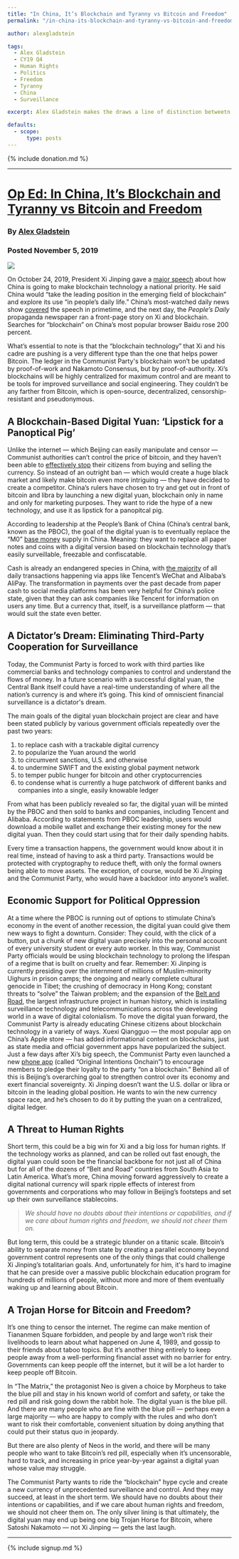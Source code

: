 ```yaml
---
title: "In China, It’s Blockchain and Tyranny vs Bitcoin and Freedom"
permalink: "/in-china-its-blockchain-and-tyranny-vs-bitcoin-and-freedom" 

author: alexgladstein

tags:
  - Alex Gladstein
  - CY19 Q4
  - Human Rights
  - Politics
  - Freedom
  - Tyranny
  - China
  - Surveillance

excerpt: Alex Gladstein makes the draws a line of distinction betweetn blockchain and Bitcoin. Posted November 5, 2019.

defaults:
  - scope:
      type: posts
---
```


{% include donation.md %}

***

# [Op Ed: In China, It’s Blockchain and Tyranny vs Bitcoin and Freedom](https://bitcoinmagazine.com/articles/op-ed-in-china-its-blockchain-and-tyranny-vs-bitcoin-and-freedom)
### By [Alex Gladstein](https://twitter.com/gladstein)
### Posted November 5, 2019

![](/assets/images/cy19/cy19m11/ag1.png)

On October 24, 2019, President Xi Jinping gave a [major speech](https://globalcoinresearch.com/2019/10/28/xi-jinpings-speech-at-the-18th-collective-study-of-the-chinese-political-bureau/) about how China is going to make blockchain technology a national priority. He said China would “take the leading position in the emerging field of blockchain” and explore its use “in people’s daily life.” China’s most-watched daily news show [covered](https://www.coindesk.com/china-wants-communist-party-members-to-pledge-loyalty-on-blockchain) the speech in primetime, and the next day, the _People’s Daily_ propaganda newspaper ran a front-page story on Xi and blockchain. Searches for “blockchain” on China’s most popular browser Baidu rose 200 percent. 

What’s essential to note is that the “blockchain technology” that Xi and his cadre are pushing is a very different type than the one that helps power Bitcoin. The ledger in the Communist Party's blockchain won’t be updated by proof-of-work and Nakamoto Consensus, but by proof-of-authority. Xi’s blockchains will be highly centralized for maximum control and are meant to be tools for improved surveillance and social engineering. They couldn’t be any farther from Bitcoin, which is open-source, decentralized, censorship-resistant and pseudonymous.

## A Blockchain-Based Digital Yuan: ‘Lipstick for a Panoptical Pig’
Unlike the internet — which Beijing can easily manipulate and censor — Communist authorities can’t control the price of bitcoin, and they haven’t been able to [effectively stop](https://www.coindesk.com/cryptocurrency-in-china-over-the-counter-under-the-table) their citizens from buying and selling the currency. So instead of an outright ban — which would create a huge black market and likely make bitcoin even more intriguing — they have decided to create a competitor. China’s rulers have chosen to try and get out in front of bitcoin and libra by launching a new digital yuan, blockchain only in name and only for marketing purposes. They want to ride the hype of a new technology, and use it as lipstick for a panopitcal pig.

According to leadership at the People’s Bank of China (China’s central bank, known as the PBOC), the goal of the digital yuan is to eventually replace the “M0” [base money](https://en.wikipedia.org/wiki/Money_supply) supply in China. Meaning: they want to replace all paper notes and coins with a digital version based on blockchain technology that’s easily surveillable, freezable and confiscatable. 

Cash is already an endangered species in China, with [the majority](https://walkthechat.com/the-cross-border-payment-war-of-wechat-pay-and-alipay/) of all daily transactions happening via apps like Tencent’s WeChat and Alibaba’s AliPay. The transformation in payments over the past decade from paper cash to social media platforms has been very helpful for China’s police state, given that they can ask companies like Tencent for information on users any time. But a currency that, itself, is a surveillance platform — that would suit the state even better.

## A Dictator’s Dream: Eliminating Third-Party Cooperation for Surveillance
Today, the Communist Party is forced to work with third parties like commercial banks and technology companies to control and understand the flows of money. In a future scenario with a successful digital yuan, the Central Bank itself could have a real-time understanding of where all the nation’s currency is and where it’s going. This kind of omniscient financial surveillance is a dictator's dream. 

The main goals of the digital yuan blockchain project are clear and have been stated publicly by various government officials repeatedly over the past two years:

1.  to replace cash with a trackable digital currency
2.  to popularize the Yuan around the world
3.  to circumvent sanctions, U.S. and otherwise
4.  to undermine SWIFT and the existing global payment network
5.  to temper public hunger for bitcoin and other cryptocurrencies
6.  to condense what is currently a huge patchwork of different banks and companies into a single, easily knowable ledger

From what has been publicly revealed so far, the digital yuan will be minted by the PBOC and then sold to banks and companies, including Tencent and Alibaba. According to statements from PBOC leadership, users would download a mobile wallet and exchange their existing money for the new digital yuan. Then they could start using that for their daily spending habits. 

Every time a transaction happens, the government would know about it in real time, instead of having to ask a third party. Transactions would be protected with cryptography to reduce theft, with only the formal owners being able to move assets. The exception, of course, would be Xi Jinping and the Communist Party, who would have a backdoor into anyone’s wallet.

## Economic Support for Political Oppression
At a time where the PBOC is running out of options to stimulate China’s economy in the event of another recession, the digital yuan could give them new ways to fight a downturn. Consider: They could, with the click of a button, put a chunk of new digital yuan precisely into the personal account of every university student or every auto worker. In this way, Communist Party officials would be using blockchain technology to prolong the lifespan of a regime that is built on cruelty and fear. Remember: Xi Jinping is currently presiding over the internment of millions of Muslim-minority Uighurs in prison camps; the ongoing and nearly complete cultural genocide in Tibet; the crushing of democracy in Hong Kong; constant threats to “solve” the Taiwan problem; and the expansion of the [Belt and Road](https://www.theguardian.com/cities/ng-interactive/2018/jul/30/what-china-belt-road-initiative-silk-road-explainer), the largest infrastructure project in human history, which is installing surveillance technology and telecommunications across the developing world in a wave of digital colonialism. To move the digital yuan forward, the Communist Party is already educating Chinese citizens about blockchain technology in a variety of ways. Xuexi Qiangguo — the most popular app on China’s Apple store — has added informational content on blockchains, just as state media and official government apps have popularized the subject. Just a few days after Xi’s big speech, the Communist Party even launched a new [phone app](https://www.coindesk.com/china-wants-communist-party-members-to-pledge-loyalty-on-blockchain) (called “Original Intentions Onchain”) to encourage members to pledge their loyalty to the party “on a blockchain.” Behind all of this is Beijing’s overarching goal to strengthen control over its economy and exert financial sovereignty. Xi Jinping doesn’t want the U.S. dollar or libra or bitcoin in the leading global position. He wants to win the new currency space race, and he’s chosen to do it by putting the yuan on a centralized, digital ledger.

## A Threat to Human Rights
Short term, this could be a big win for Xi and a big loss for human rights. If the technology works as planned, and can be rolled out fast enough, the digital yuan could soon be the financial backbone for not just all of China but for all of the dozens of “Belt and Road” countries from South Asia to Latin America. What’s more, China moving forward aggressively to create a digital national currency will spark ripple effects of interest from governments and corporations who may follow in Beijing’s footsteps and set up their own surveillance stablecoins.

> _We should have no doubts about their intentions or capabilities, and if we care about human rights and freedom, we should not cheer them on._

But long term, this could be a strategic blunder on a titanic scale. Bitcoin’s ability to separate money from state by creating a parallel economy beyond government control represents one of the only things that could challenge Xi Jinping’s totalitarian goals. And, unfortunately for him, it's hard to imagine that he can preside over a massive public blockchain education program for hundreds of millions of people, without more and more of them eventually waking up and learning about Bitcoin.

## A Trojan Horse for Bitcoin and Freedom?
It’s one thing to censor the internet. The regime can make mention of Tiananmen Square forbidden, and people by and large won’t risk their livelihoods to learn about what happened on June 4, 1989, and gossip to their friends about taboo topics. But it’s another thing entirely to keep people away from a well-performing financial asset with no barrier for entry. Governments can keep people off the internet, but it will be a lot harder to keep people off Bitcoin. 

In “The Matrix,” the protagonist Neo is given a choice by Morpheus to take the blue pill and stay in his known world of comfort and safety, or take the red pill and risk going down the rabbit hole. The digital yuan is the blue pill. And there are many people who are fine with the blue pill — perhaps even a large majority — who are happy to comply with the rules and who don’t want to risk their comfortable, convenient situation by doing anything that could put their status quo in jeopardy. 

But there are also plenty of Neos in the world, and there will be many people who want to take Bitcoin’s red pill, especially when it’s uncensorable, hard to track, and increasing in price year-by-year against a digital yuan whose value may struggle. 

The Communist Party wants to ride the “blockchain” hype cycle and create a new currency of unprecedented surveillance and control. And they may succeed, at least in the short term. We should have no doubts about their intentions or capabilities, and if we care about human rights and freedom, we should not cheer them on. The only silver lining is that ultimately, the digital yuan may end up being one big Trojan Horse for Bitcoin, where Satoshi Nakamoto — not Xi Jinping — gets the last laugh. 

***

{% include signup.md %}